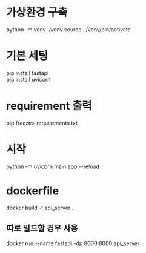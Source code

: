 # 가상환경 구축
python -m venv ./venv
source ../venv/bin/activate
# 기본 세팅
pip install fastapi  
pip install uvicorn

# requirement 출력
pip freeze> requirements.txt 
# 시작
python -m uvicorn main:app --reload

# dockerfile
docker build -t api_server .   

## 따로 빌드할 경우 사용  
docker run --name fastapi -dp 8000:8000 api_server 